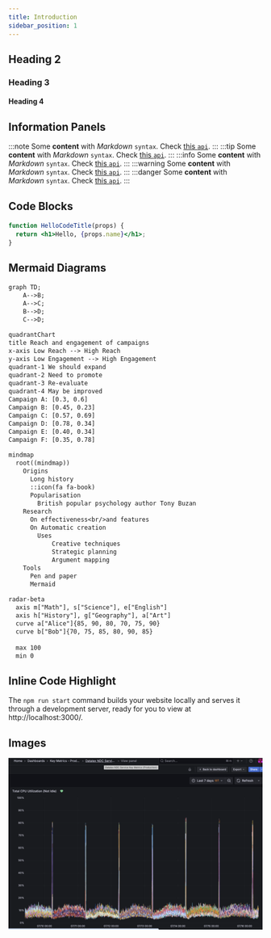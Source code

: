 ```yaml
---
title: Introduction
sidebar_position: 1
---
```

## Heading 2

### Heading 3

#### Heading 4

## Information Panels

:::note
Some **content** with *Markdown* `syntax`. Check [this `api`](#).
:::
:::tip
Some **content** with *Markdown* `syntax`. Check [this `api`](#).
:::
:::info
Some **content** with *Markdown* `syntax`. Check [this `api`](#).
:::
:::warning
Some **content** with *Markdown* `syntax`. Check [this `api`](#).
:::
:::danger
Some **content** with *Markdown* `syntax`. Check [this `api`](#).
:::

## Code Blocks

```jsx
function HelloCodeTitle(props) {
  return <h1>Hello, {props.name}</h1>;
}
```

## Mermaid Diagrams

```mermaid
graph TD;
    A-->B;
    A-->C;
    B-->D;
    C-->D;
```

```mermaid
quadrantChart
title Reach and engagement of campaigns
x-axis Low Reach --> High Reach
y-axis Low Engagement --> High Engagement
quadrant-1 We should expand
quadrant-2 Need to promote
quadrant-3 Re-evaluate
quadrant-4 May be improved
Campaign A: [0.3, 0.6]
Campaign B: [0.45, 0.23]
Campaign C: [0.57, 0.69]
Campaign D: [0.78, 0.34]
Campaign E: [0.40, 0.34]
Campaign F: [0.35, 0.78]
```

```mermaid
mindmap
  root((mindmap))
    Origins
      Long history
      ::icon(fa fa-book)
      Popularisation
        British popular psychology author Tony Buzan
    Research
      On effectiveness<br/>and features
      On Automatic creation
        Uses
            Creative techniques
            Strategic planning
            Argument mapping
    Tools
      Pen and paper
      Mermaid
```

```mermaid
radar-beta
  axis m["Math"], s["Science"], e["English"]
  axis h["History"], g["Geography"], a["Art"]
  curve a["Alice"]{85, 90, 80, 70, 75, 90}
  curve b["Bob"]{70, 75, 85, 80, 90, 85}

  max 100
  min 0
```

## Inline Code Highlight
The `npm run start` command builds your website locally and serves it through a development server, ready for you to view at http://localhost:3000/.

## Images
![](/img/screenshot-2025-07-16-at-10.06.53.png)